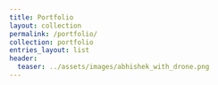 ```yaml
---
title: Portfolio
layout: collection
permalink: /portfolio/
collection: portfolio
entries_layout: list
header:
  teaser: ../assets/images/abhishek_with_drone.png
---
```

